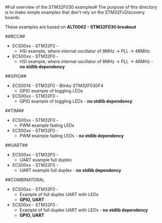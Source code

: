 #Full overview of the STM32F030 examples#
The purpose of this directory is to make simple examples that don't rely on the STM32FxDiscovery boards.

These examples are based on __ALT0062 - STM32F030 breakout__

##RCC##
* ECS00xx - STM32F0 - 
  * HSI example, where internal oscillator of 8MHz -> PLL -> 48MHz
* ECS00xx - STM32F0 - 
  * HSI example, where internal oscillator of 8MHz -> PLL -> 48MHz - __no stdlib dependency__

##GPIO##
* ECS0014 - STM32F0 - Blinky STM32F030F4
  * GPIO example of toggling LEDs
* ECS00xx - STM32F0 - 
  * GPIO example of toggling LEDs - __no stdlib dependency__

##TIM##
* ECS00xx - STM32F0 - 
  * PWM example fading LEDs 
* ECS00xx - STM32F0 - 
  * PWM example fading LEDs - __no stdlib dependency__

##UART##
* ECS00xx - STM32F0 - 
  * UART example full duplex
* ECS00xx - STM32F0 - 
  * UART example full duplex - __no stdlib dependency__

##COMBINATORAL
* ECS00xx - STM32F0 - 
  * Example of full duplex UART with LEDs 
  * __GPIO, UART__
* ECS00xx - STM32F0 - 
  * Example of full duplex UART with LEDs - __no stdlib dependency__
  * __GPIO, UART__
